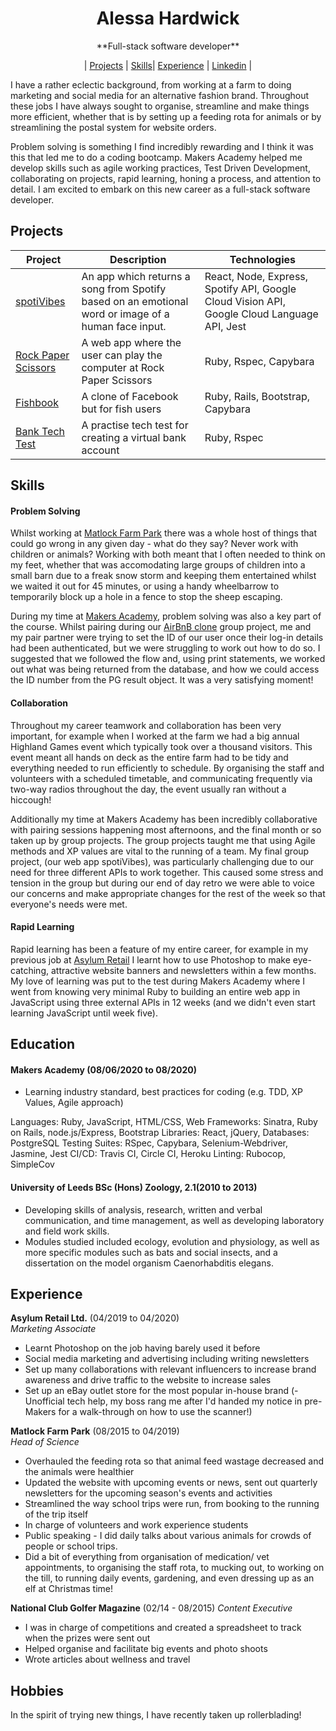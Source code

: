 <div align="center">
  <h1>Alessa Hardwick</h1>
  **Full-stack software developer**<br>
    
| [Projects](https://github.com/alessa-lou/CV/blob/master/README.md#projects) | [Skills](https://github.com/alessa-lou/CV/blob/master/README.md#skills)| [Experience](https://github.com/alessa-lou/CV/blob/master/README.md#experience) | [Linkedin](https://www.linkedin.com/in/alessa-hardwick-13701282) |
  <br>
</div>

I have a rather eclectic background, from working at a farm to doing marketing and social media for an alternative fashion brand. Throughout these jobs I have always sought to organise, streamline and make things more efficient, whether that is by setting up a feeding rota for animals or by streamlining the postal system for website orders. 

Problem solving is something I find incredibly rewarding and I think it was this that led me to do a coding bootcamp. Makers Academy helped me develop skills such as agile working practices, Test Driven Development, collaborating on projects, rapid learning, honing a process, and attention to detail. I am excited to embark on this new career as a full-stack software developer.

## Projects

|Project        |Description                                           |Technologies              |
|----------|------------------------------------------------------|----------------------------------------|
|[spotiVibes](http://spotivibes.surge.sh)| An app which returns a song from Spotify based on an emotional word or image of a human face input. | React, Node, Express, Spotify API, Google Cloud Vision API, Google Cloud Language API, Jest |
| [Rock Paper Scissors](https://github.com/alessa-lou/rps-challenge)| A web app where the user can play the computer at Rock Paper Scissors| Ruby, Rspec, Capybara |
|[Fishbook](https://github.com/stupot1/acebook-ciao-pescao)| A clone of Facebook but for fish users | Ruby, Rails, Bootstrap, Capybara |
|[Bank Tech Test](https://github.com/alessa-lou/bank_tech_test) | A practise tech test for creating a virtual bank account | Ruby, Rspec |


## Skills

#### Problem Solving

Whilst working at [Matlock Farm Park](https://matlockfarmpark.co.uk) there was a whole host of things that could go wrong in any given day - what do they say? Never work with children or animals? Working with both meant that I often needed to think on my feet, whether that was accomodating large groups of children into a small barn due to a freak snow storm and keeping them entertained whilst we waited it out for 45 minutes, or using a handy wheelbarrow to temporarily block up a hole in a fence to stop the sheep escaping.

During my time at [Makers Academy](https://makers.tech), problem solving was also a key part of the course. Whilst pairing during our [AirBnB clone](https://github.com/04alexklink/makersbnb) group project, me and my pair partner were trying to set the ID of our user once their log-in details had been authenticated, but we were struggling to work out how to do so. I suggested that we followed the flow and, using print statements, we worked out what was being returned from the database, and how we could access the ID number from the PG result object. It was a very satisfying moment!


#### Collaboration

Throughout my career teamwork and collaboration has been very important, for example when I worked at the farm we had a big annual Highland Games event which typically took over a thousand visitors. This event meant all hands on deck as the entire farm had to be tidy and everything needed to run efficiently to schedule. By organising the staff and volunteers with a scheduled timetable, and communicating frequently via two-way radios throughout the day, the event usually ran without a hiccough! 

Additionally my time at Makers Academy has been incredibly collaborative with pairing sessions happening most afternoons, and the final month or so taken up by group projects. The group projects taught me that using Agile methods and XP values are vital to the running of a team. My final group project, (our web app spotiVibes), was particularly challenging due to our need for three different APIs to work together. This caused some stress and tension in the group but during our end of day retro we were able to voice our concerns and make appropriate changes for the rest of the week so that everyone's needs were met.

#### Rapid Learning

Rapid learning has been a feature of my entire career, for example in my previous job at [Asylum Retail](https://www.damagedsociety.co.uk) I learnt how to use Photoshop to make eye-catching, attractive website banners and newsletters within a few months. My love of learning was put to the test during Makers Academy where I went from knowing very minimal Ruby to building an entire web app in JavaScript using three external APIs in 12 weeks (and we didn't even start learning JavaScript until week five).

## Education

#### Makers Academy (08/06/2020 to 08/2020)
- Learning industry standard, best practices for coding (e.g. TDD, XP Values, Agile approach)

Languages: Ruby, JavaScript, HTML/CSS,
Web Frameworks: Sinatra, Ruby on Rails, node.js/Express, Bootstrap
Libraries: React, jQuery,
Databases: PostgreSQL
Testing Suites: RSpec, Capybara, Selenium-Webdriver, Jasmine, Jest
CI/CD: Travis CI, Circle CI, Heroku
Linting: Rubocop, SimpleCov

#### University of Leeds BSc (Hons) Zoology, 2.1(2010 to 2013)
- Developing skills of analysis, research, written and verbal communication, and time management, as well as developing laboratory and field work skills. 
- Modules studied included ecology, evolution and physiology, as well as more specific modules such as bats and social insects, and a dissertation on the model organism Caenorhabditis elegans.

## Experience

**Asylum Retail Ltd.** (04/2019 to 04/2020)    
*Marketing Associate*  
- Learnt Photoshop on the job having barely used it before
- Social media marketing and advertising including writing newsletters
- Set up many collaborations with relevant influencers to increase brand awareness and drive traffic to the website to increase sales
- Set up an eBay outlet store for the most popular in-house brand
(- Unofficial tech help, my boss rang me after I'd handed my notice in pre-Makers for a walk-through on how to use the scanner!)

**Matlock Farm Park** (08/2015 to 04/2019)   
*Head of Science*  
- Overhauled the feeding rota so that animal feed wastage decreased and the animals were healthier
- Updated the website with upcoming events or news, sent out quarterly newsletters for the upcoming season's events and activities
- Streamlined the way school trips were run, from booking to the running of the trip itself
- In charge of volunteers and work experience students
- Public speaking - I did daily talks about various animals for crowds of people or school trips.
- Did a bit of everything from organisation of medication/ vet appointments, to organising the staff rota, to mucking out, to working on the till, to running daily events, gardening, and even dressing up as an elf at Christmas time!

**National Club Golfer Magazine** (02/14 - 08/2015)
*Content Executive*  
- I was in charge of competitions and created a spreadsheet to track when the prizes were sent out
- Helped organise and facilitate big events and photo shoots
- Wrote articles about wellness and travel


## Hobbies

In the spirit of trying new things, I have recently taken up rollerblading!
